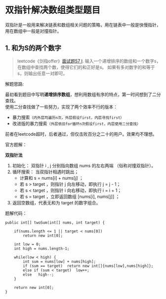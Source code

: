# 双指针解决数组类型题目
双指针是一般用来解决链表和数组相关问题的策略，用在链表中一般是快慢指针，用在数组中一般是对撞指针。

## 1. 和为S的两个数字
> leetcode《剑指offer》[面试题57 I](https://leetcode-cn.com/problems/he-wei-sde-liang-ge-shu-zi-lcof/submissions/).
> 输入一个递增排序的数组和一个数字s，在数组中查找两个数，使得它们的和正好是s。
> 如果有多对数字的和等于s，则输出任意一对即可。

解题思路:

最初看到题目中写明**递增排序数组**，想利用数组有序的特点，第一时间想到了二分查找。<br>
使用二分查找做了一些努力，实现了两个效率不行的版本：<br>
+ 暴力搜索`（内外层均遍历n次，外层假设first，内层寻找first）`
+ 改进版的暴力搜索`（外层依旧for循环n次假设first，内层使用二分查找）`

前者在leetcode超时，后者通过，但仅击败百分之二十的用户。效果均不理想。

官方题解：

**双指针法**

1. 初始化： 双指针 i , j 分别指向数组 nums 的左右两端 （俗称对撞双指针）。
2. 循环搜索： 当双指针相遇时跳出；
    + 计算和 s = nums[i] + nums[j] ；
    + 若 s > target ，则指针 j 向左移动，即执行 j = j - 1；
    + 若 s < target ，则指针 i 向右移动，即执行 i = i + 1；
    + 若 s = target ，立即返回数组 [nums[i], nums[j]] ；
3. 返回空数组，代表无和为 target 的数字组合。

题解代码：

    public int[] twoSum(int[] nums, int target) { 
        
        if(nums.length <= 1 || target < nums[0])
            return new int[0];
        
        int low = 0;
        int high = nums.length-1;

        while(low < high) {
            int sum = nums[low] + nums[high];
            if (sum == target)  return new int[]{nums[low],nums[high]};
            else if (sum < target)  low++;
            else   high--;
        }
        
        return new int[0];
    }



